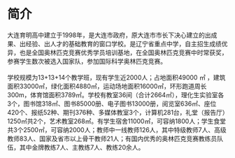 # 简介

大连育明高中建立于1998年，是大连市政府，原大连市市长下决心建立的出成果、出经验、出人才的基础教育的窗口学校。是辽宁省重点中学，自主招生成绩优异，也是全国奥林匹克竞赛优秀学员培训基地，在全国奥林匹克竞赛中时常获奖，参赛学生数次被选入国家队，参加国际科学奥林匹克竞赛。\
\
学校规模为13+13+14个教学班，现有学生近2000人；占地面积49000 ㎡ ，建筑面积33000㎡，绿化面积4880㎡，运动场地面积16000㎡，环形跑道周长300m，体育馆面积3789㎡。学校有教室36间（合计2664㎡），理化生实验室各3个，图书馆318㎡、图书85000册、电子图书13000册，阅览室636㎡、座位420个、报纸52种、期刊376种、多媒体教室3个，计算机281台，礼堂（报告厅）1250㎡共2个，艺术教室268㎡。有学生宿舍11000㎡，可容纳1800人；学生食堂共3个2500㎡，可容纳2000人；教师中一线教师126人，其中特级教师7人、高级教师83人、国家及省市以上骨干教师21人；有国内优秀的奥林匹克竞赛教练员队伍，其中金牌教练7人、主教练7人、教练20余人。
